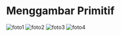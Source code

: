 # Menggambar Primitif

![foto1](https://i.imgur.com/ia4rlE5.jpg)
![foto2](https://i.imgur.com/vqewbty.jpg)
![foto3](https://i.imgur.com/JcaPJPK.jpg)
![foto4](https://i.imgur.com/fVRJuJ1.jpg)
